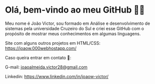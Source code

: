 <h1>Olá, bem-vindo ao meu GitHub 👋🏽</h1>

Meu nome é João Victor, sou formado em Análise e desenvolvimento de sistemas pela universidade Cruzeiro do Sul e criei esse GitHub com o propósito de mostrar meus conhecimentos em algumas linguagens.

Site com alguns outros projetos em HTML/CSS: https://joaow.000webhostapp.com/

Caso queira entrar em contato 📧:

G-mail: joaoalmeida.victor28@gmail.com

Linkedin: https://www.linkedin.com/in/joaow-victor/

